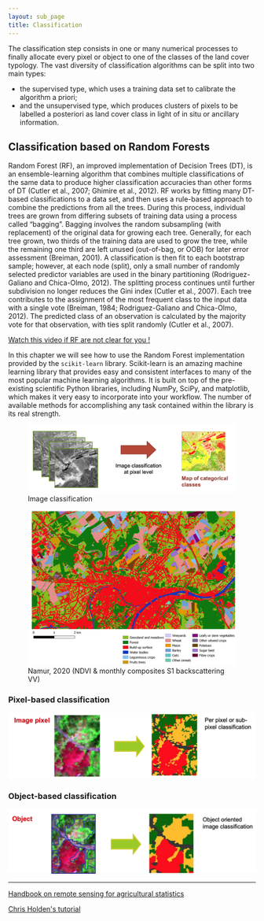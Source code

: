 ```yaml
---
layout: sub_page
title: Classification
---
```


<a href="https://nicolasdeffense.github.io/eo-toolbox/notebooks/7_Classification/random_forest_classification.html"> <i class="fas fa-eye fa-lg"></i></a>
<a href="https://nicolasdeffense.github.io/eo-toolbox/notebooks/7_Classification/random_forest_classification.ipynb"> <i class="fas fa-download fa-lg"></i></a>


The classification step consists in one or many numerical processes to finally allocate every pixel or object to one of the classes of the land cover typology. The vast diversity of classification algorithms can be split into two main types:
- the supervised type, which uses a training data set to calibrate the algorithm a priori;
- and the unsupervised type, which produces clusters of pixels to be labelled a posteriori as land cover class in light of in situ or ancillary information.


## Classification based on Random Forests

Random Forest (RF), an improved implementation of Decision Trees (DT), is an ensemble-learning algorithm that combines multiple classifications of the same data to produce higher classification accuracies than other forms of DT (Cutler et al., 2007; Ghimire et al., 2012). RF works by fitting many DT-based classifications to a data set, and then uses a rule-based approach to combine the predictions from all the trees. During this process, individual trees are grown from differing subsets of training data using a process called “bagging”. Bagging involves the random subsampling (with replacement) of the original data for growing each tree. Generally, for each tree grown, two thirds of the training data are used to grow the tree, while the remaining one third are left unused (out-of-bag, or OOB) for later error assessment (Breiman, 2001). A classification is then fit to each bootstrap sample; however, at each node (split), only a small number of randomly selected predictor variables are used in the binary partitioning (Rodriguez-Galiano and Chica-Olmo, 2012). The splitting process continues until further subdivision no longer reduces the Gini index (Cutler et al., 2007). Each tree contributes to the assignment of the most frequent class to the input data with a single vote (Breiman, 1984; Rodriguez-Galiano and Chica-Olmo, 2012). The predicted class of an observation is calculated by the majority vote for that observation, with ties split randomly (Cutler et al., 2007).

[Watch this video if RF are not clear for you !](https://www.youtube.com/watch?v=J4Wdy0Wc_xQ&t)



In this chapter we will see how to use the Random Forest implementation provided by the `scikit-learn` library. Scikit-learn is an amazing machine learning library that provides easy and consistent interfaces to many of the most popular machine learning algorithms. It is built on top of the pre-existing scientific Python libraries, including NumPy, SciPy, and matplotlib, which makes it very easy to incorporate into your workflow. The number of available methods for accomplishing any task contained within the library is its real strength.


<figure class="image">
  <img src="./notebooks/7_Classification/figures/im_classif_pixel.png" alt="Image classification" width="600">
  <figcaption>Image classification</figcaption>
</figure>



<figure class="image">
  <img src="./notebooks/7_Classification/figures/classif_namur_2020.png" alt="Image classification" width="600">
  <figcaption>Namur, 2020 (NDVI & monthly composites S1 backscattering VV)</figcaption>
</figure>




### Pixel-based classification

<img src="./notebooks/7_Classification/figures/pixel_based.png" width="600">


### Object-based classification


<img src="./notebooks/7_Classification/figures/object_based.png" width="600">



---

[Handbook on remote sensing for agricultural statistics](https://www.researchgate.net/publication/319876837_Handbook_on_remote_sensing_for_agricultural_statistics)

[Chris Holden's tutorial](https://ceholden.github.io/open-geo-tutorial/python/chapter_5_classification.html)
